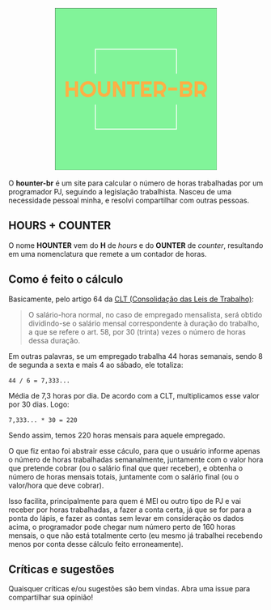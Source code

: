 <p align="center">
  <img src="./logo.png" alt="logo" width="320">
</p>

O **hounter-br** é um site para calcular o número de horas trabalhadas por um
programador PJ, seguindo a legislação trabalhista. Nasceu de uma necessidade
pessoal minha, e resolvi compartilhar com outras pessoas.

## **H**OURS + C**OUNTER**

O nome **HOUNTER** vem do **H** de *hours* e do **OUNTER** de *counter*, resultando
em uma nomenclatura que remete a um contador de horas.

## Como é feito o cálculo

Basicamente, pelo artigo 64 da [CLT (Consolidação das Leis de Trabalho)](http://www.planalto.gov.br/ccivil_03/Decreto-Lei/Del5452.htm):

> O salário-hora normal, no caso de empregado mensalista, será obtido dividindo-se o salário mensal correspondente à duração do trabalho, a que se refere o art. 58, por 30 (trinta) vezes o número de horas dessa duração.

Em outras palavras, se um empregado trabalha 44 horas semanais, sendo 8 de segunda a 
sexta e mais 4 ao sábado, ele totaliza:

    44 / 6 = 7,333...

Média de 7,3 horas por dia. De acordo com a CLT, multiplicamos esse valor por 30 dias. Logo:

    7,333... * 30 = 220

Sendo assim, temos 220 horas mensais para aquele empregado.

O que fiz entao foi abstrair esse cáculo, para que o usuário informe apenas o número de horas trabalhadas semanalmente, juntamente com o valor hora que pretende cobrar (ou o salário final que quer receber), e obtenha o número de horas mensais totais, juntamente com o salário final (ou o valor/hora que deve cobrar).

Isso facilita, principalmente para quem é MEI ou outro tipo de PJ
e vai receber por horas trabalhadas, a fazer a conta certa, já que se for para a ponta do lápis, e fazer as contas sem levar em consideração os dados acima, o programador pode
chegar num número perto de 160 horas mensais, o que não está totalmente certo (eu mesmo já trabalhei recebendo menos por conta desse cálculo feito erroneamente).

## Críticas e sugestões

Quaisquer críticas e/ou sugestões são bem vindas. Abra uma issue para compartilhar sua opinião!